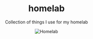 <div align="center">

# homelab
Collection of things I use for my homelab

![Homelab](https://github.com/vladdoster/homelab/blob/master/IMG_20191201_201737.jpg)


</div>
